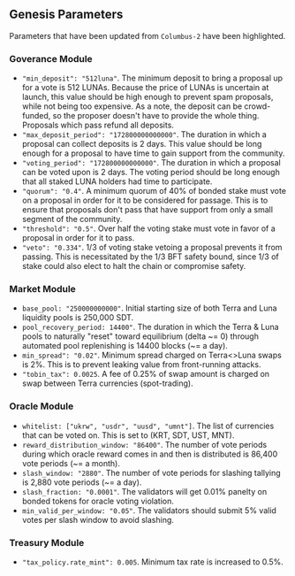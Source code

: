 ## Genesis Parameters

Parameters that have been updated from `Columbus-2` have been highlighted.


### Goverance Module

- `"min_deposit": "512luna"`. The minimum deposit to bring a proposal up for a vote is 512 LUNAs. Because the price of LUNAs is uncertain at launch, this value should be high enough to prevent spam proposals, while not being too expensive. As a note, the deposit can be crowd-funded, so the proposer doesn't have to provide the whole thing. Proposals which pass refund all deposits.
- `"max_deposit_period": "172800000000000"`. The duration in which a proposal can collect deposits is 2 days. This value should be long enough for a proposal to have time to gain support from the community.
- `"voting_period": "172800000000000"`. The duration in which a proposal can be voted upon is 2 days. The voting period should be long enough that all staked LUNA holders had time to participate.
- `"quorum": "0.4"`. A minimum quorum of 40% of bonded stake must vote on a proposal in order for it to be considered for passage. This is to ensure that proposals don't pass that have support from only a small segment of the community.
- `"threshold": "0.5"`. Over half the voting stake must vote in favor of a proposal in order for it to pass.
- `"veto": "0.334"`. 1/3 of voting stake vetoing a proposal prevents it from passing. This is necessitated by the 1/3 BFT safety bound, since 1/3 of stake could also elect to halt the chain or compromise safety.

### Market Module

- `base_pool: "250000000000"`. Initial starting size of both Terra and Luna liquidity pools is 250,000 SDT.
- `pool_recovery_period: 14400"`. The duration in which the Terra & Luna pools to naturally "reset" toward equilibrium (delta \~= 0) through automated pool replenishing is 14400 blocks (\~= a day).
- `min_spread": "0.02"`. Minimum spread charged on Terra<>Luna swaps is 2%. This is to prevent leaking value from front-running attacks.
- `"tobin_tax": 0.0025`. A fee of 0.25% of swap amount is charged on swap between Terra currencies (spot-trading).

### Oracle Module

- `whitelist: ["ukrw", "usdr", "uusd", "umnt"]`. The list of currencies that can be voted on. This is set to (KRT, SDT, UST, MNT).
- `reward_distribution_window: "86400"`. The number of vote periods during which oracle reward comes in and then is distributed is 86,400 vote periods (\~= a month).
- `slash_window: "2880"`. The number of vote periods for slashing tallying is 2,880 vote periods (\~= a day). 
- `slash_fraction: "0.0001"`. The validators will get 0.01% panelty on bonded tokens for oracle voting violation.
- `min_valid_per_window: "0.05"`. The validators should submit 5% valid votes per slash window to avoid slashing.


### Treasury Module

- `"tax_policy.rate_mint": 0.005`. Minimum tax rate is increased to 0.5%.

